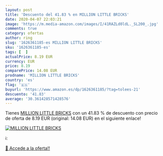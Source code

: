 ```yaml
---
layout: post
title: 'Descuento del 41.83 % en MILLION LITTLE BRICKS'
date: 2020-04-07 22:03:21
image: 'https://m.media-amazon.com/images/I/41RAZLd0ldL._SL200_.jpg'
comments: true
category: ofertas
author: ring
slug: '1626361185-es MILLION LITTLE BRICKS'
sku: '1626361185-es'
tags: [  ]
actualPrice: 8.19 EUR
currency: EUR
price: 8.19
comparePrice: 14.08 EUR
prodname: 'MILLION LITTLE BRICKS'
country: 'es'
flag: '🇪🇸'
buyurl: 'https://www.amazon.es/dp/1626361185/?tag=tolees-21'
descuento: '41.83'
average: '30.361428571428576'
---
```


Tienes [MILLION LITTLE BRICKS](https://www.amazon.es/dp/1626361185/?tag=tolees-21) con un 41.83 % de descuento con precio de oferta de 8.19 EUR (original: 14.08 EUR) en el siguiente enlace!

[![MILLION LITTLE BRICKS](https://m.media-amazon.com/images/I/41RAZLd0ldL._SL200_.jpg)](https://www.amazon.es/dp/1626361185/?tag=tolees-21)

ℹ️:


[🛒 Accede a la oferta!!](https://www.amazon.es/dp/1626361185/?tag=tolees-21)

